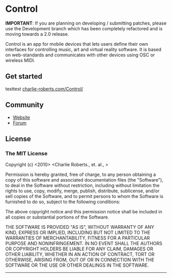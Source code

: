 Control
========

**IMPORTANT**: If you are planning on developing / submitting patches, please use the Development branch which has been
completely refactored and is moving towards a 2.0 release.

Control is an app for mobile devices that lets users define their own interfaces for controlling music, art and virtual
reality software. It is based on web-standards and communicates with other devices using OSC or wireless MIDI.

Get started
-----------
testtest
[charlie-roberts.com/Control/](http://www.charlie-roberts.com/Control)

Community
---------

- [Website](http://www.charlie-roberts.com/Control)
- [Forum](http://www.charlie-roberts.com/Control/forum)
    
License
-------
### The MIT License

Copyright (c) <2010> <Charlie Roberts., et. al., >

 Permission is hereby granted, free of charge, to any person obtaining a copy
 of this software and associated documentation files (the "Software"), to deal
 in the Software without restriction, including without limitation the rights
 to use, copy, modify, merge, publish, distribute, sublicense, and/or sell
 copies of the Software, and to permit persons to whom the Software is
 furnished to do so, subject to the following conditions:

 The above copyright notice and this permission notice shall be included in
 all copies or substantial portions of the Software.

 THE SOFTWARE IS PROVIDED "AS IS", WITHOUT WARRANTY OF ANY KIND, EXPRESS OR
 IMPLIED, INCLUDING BUT NOT LIMITED TO THE WARRANTIES OF MERCHANTABILITY,
 FITNESS FOR A PARTICULAR PURPOSE AND NONINFRINGEMENT. IN NO EVENT SHALL THE
 AUTHORS OR COPYRIGHT HOLDERS BE LIABLE FOR ANY CLAIM, DAMAGES OR OTHER
 LIABILITY, WHETHER IN AN ACTION OF CONTRACT, TORT OR OTHERWISE, ARISING FROM,
 OUT OF OR IN CONNECTION WITH THE SOFTWARE OR THE USE OR OTHER DEALINGS IN
 THE SOFTWARE.

---
